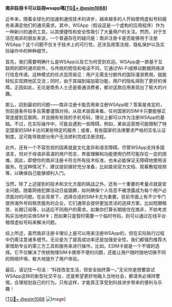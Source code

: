 **南非註冊卡可以註冊wsapp嗎[[TG💪+ @esim1088](https://t.me/s/esim1088)]**

近年来，随着全球化的加速和通信技术的进步，越来越多的人开始使用虚拟号码服务来满足他们的通讯需求。其中，WSApp（假设这是一个虚构的应用程序）作为一种新兴的通讯工具，以其便捷性和安全性吸引了大量用户的关注。然而，对于生活在南非的朋友来说，一个普遍存在的疑问是：南非注册卡是否能够用于注册WSApp？这个问题不仅关乎技术上的可行性，还涉及政策法规、隐私保护以及实际操作中的种种细节。

首先，我们需要明确什么是WSApp以及它为何受到欢迎。WSApp是一款基于互联网的即时通讯软件，与传统的短信和电话不同，它通过Wi-Fi或移动数据网络进行信息传递。这种模式的优点显而易见：用户无需支付额外的国际漫游费用，就能轻松实现跨地区交流；同时，由于其端到端加密功能，用户的隐私得到了更好的保障。正因如此，无论是商务人士还是普通消费者，都对这款应用表现出了极大的兴趣。

那么，回到最初的问题——南非注册卡能否用来注册WSApp呢？答案是肯定的，但前提条件较多且需要谨慎对待。从技术层面来看，任何国家的SIM卡只要能够正常连接到互联网，并且拥有有效的手机号码，理论上都可以作为注册WSApp的基础。不过，在实际操作中，可能会遇到一些障碍。例如，某些运营商可能限制了特定国家的SIM卡访问某些特定的服务；或者，有些国家的法律要求严格的实名认证制度，这可能导致部分用户无法顺利完成注册流程。

此外，还有一个不容忽视的因素就是文化差异和语言障碍。尽管WSApp支持多国语言，但对于母语非英语的用户而言，界面理解和功能使用仍然可能存在一定的困难。因此，即使你的南非注册卡符合所有技术标准，也未必能保证无障碍地使用该服务。在这种情况下，建议提前做好充分准备，比如查阅官方文档、观看教程视频等，以确保自己能够顺利入门。

当然，除了上述提到的技术和文化方面的挑战之外，还有一个重要的考量点就是安全问题。随着网络犯罪活动日益猖獗，如何确保个人信息不被泄露成为每个用户必须面对的问题。在此背景下，选择合适的SIM卡尤为重要。目前市面上有不少专门提供海外号码租赁服务的企业，它们通常会提供更加灵活的选择方案，比如短期租赁、长期订阅等，以适应不同用户的需求。如果你打算长期居住在南非，不妨考虑购买当地的实体SIM卡；而如果只是暂时需要一个临时号码，则可以通过在线平台租借虚拟号码来解决问题。

综上所述，虽然南非注册卡理论上是可以用来注册WSApp的，但在实际执行过程中仍需注意诸多细节。无论是为了提高成功率还是加强安全性，我们都强烈推荐大家借助专业的第三方工具和服务来进行操作。比如，ESIM卡就是一个不错的选择。它不仅解决了传统物理SIM卡携带不便的问题，还能让用户随时随地切换不同的网络环境，极大地提升了用户体验。

最后，请记住一句话：“科技改变生活，但安全始终第一。”无论你是想要尝试WSApp这样的新型社交平台，还是希望更好地融入当地社会，都请务必保持警惕，合理规划自己的行为。只有这样，才能真正享受到科技进步带来的便利与乐趣！

[[TG💪+ @esim1088](https://t.me/s/esim1088) ![Image](https://i.postimg.cc/4NQfJmqS/Snipaste-2025-05-13-00-14-12.png)]